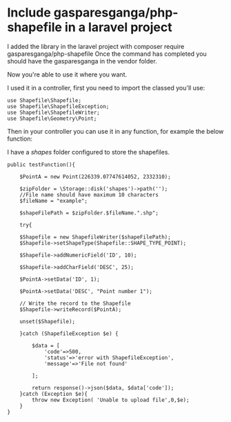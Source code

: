 # Include gasparesganga/php-shapefile in a laravel project

I added the library in the laravel project with composer require gasparesganga/php-shapefile
Once the command has completed you should have the gasparesganga in the vendor folder. 

Now you're able to use it where you want. 

I used it in a controller, first you need to import the classed you'll use: 


    use Shapefile\Shapefile;
    use Shapefile\ShapefileException;
    use Shapefile\ShapefileWriter;
    use Shapefile\Geometry\Point;

Then in your controller you can use it in any function, for example the below function: 

I have a *shapes* folder configured to store the shapefiles.
 
    public testFunction(){

        $PointA = new Point(226339.07747614052, 2332310);
        
        $zipFolder = \Storage::disk('shapes')->path('');
        //File name should have maximum 10 characters
        $fileName = "example";
        
        $shapeFilePath = $zipFolder.$fileName.".shp";
        
        try{
        
        $Shapefile = new ShapefileWriter($shapeFilePath); 
        $Shapefile->setShapeType(Shapefile::SHAPE_TYPE_POINT);
        
        $Shapefile->addNumericField('ID', 10);
        
        $Shapefile->addCharField('DESC', 25);
        
        $PointA->setData('ID', 1);
        
        $PointA->setData('DESC', "Point number 1");
        
        // Write the record to the Shapefile
        $Shapefile->writeRecord($PointA);
        
        unset($Shapefile);
        
        }catch (ShapefileException $e) {
           
            $data = [
                'code'=>500,
                'status'=>'error with ShapefileException',
                'message'=>'File not found'
            
            ];
        
            return response()->json($data, $data['code']);
        }catch (Exception $e){
            throw new Exception( 'Unable to upload file',0,$e);
        } 
    } 
